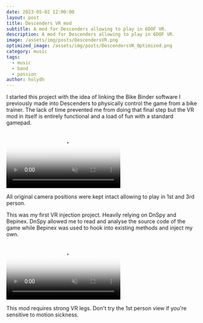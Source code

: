 ```yaml
---
date: 2023-05-02 12:00:00
layout: post
title: Descenders VR mod
subtitle: A mod for Descenders allowing to play in 6DOF VR.
description: A mod for Descenders allowing to play in 6DOF VR.
image: /assets/img/posts/DescendersVR.png
optimized_image: /assets/img/posts/DescendersVR_Optimized.png
category: music
tags:
  - music
  - band
  - passion
author: holydh
---
```


I started this project with the idea of linking the Bike Binder software I previously made into Descenders to physically control the game from a bike trainer. The lack of time prevented me from doing that final step but the VR mod in itself is entirely functional and a load of fun with a standard gamepad.

<div class="video-container">
    <video autoplay loop muted playsinline poster="/assets/img/loading.gif" src="/assets/img/videos/DescendersVR1.mp4" type="video/mp4" preload="auto"></video>
</div>
<div class="video-description">
    <p>All original camera positions were kept intact allowing to play in 1st and 3rd person.</p>
</div>

This was my first VR injection project. Heavily relying on DnSpy and Bepinex. DnSpy allowed me to read and analyse the source code of the game while Bepinex was used to hook into existing methods and inject my own.

<div class="video-container">
    <video autoplay loop muted playsinline poster="/assets/img/loading.gif" src="/assets/img/videos/DescendersVR2.mp4" type="video/mp4" preload="auto"></video>
</div>
<div class="video-description">
    <p>This mod requires strong VR legs. Don't try the 1st person view if you're sensitive to motion sickness.</p>
</div>


